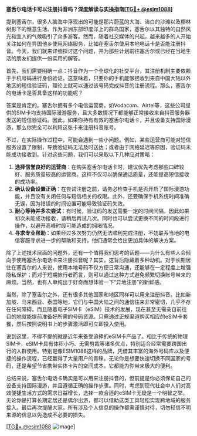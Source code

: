 **塞舌尔电话卡可以注册抖音吗？深度解读与实操指南[[TG💪+ @esim1088](https://t.me/s/esim1088)]**

提到塞舌尔，很多人脑海中浮现出的可能是那片蔚蓝的大海、洁白的沙滩以及椰林树影下的惬意生活。作为非洲东部印度洋上的群岛国家，塞舌尔以其独特的自然风光和宜人的气候吸引了众多游客。然而，随着社交媒体的兴起，越来越多的人开始关注如何在异国他乡使用网络服务，比如在塞舌尔使用本地电话卡是否能注册抖音。今天，我们就来详细探讨这个问题，并为那些计划前往塞舌尔或已经在当地生活的朋友们提供一份实用的解答。

首先，我们需要明确一点：抖音作为一个全球化的社交平台，其注册机制主要依赖于手机号码进行身份验证。这意味着，只要你的手机能够接收到来自中国大陆以外地区的短信验证码，理论上就可以通过该号码完成抖音的注册流程。那么，塞舌尔的电话卡是否具备这样的功能呢？

答案是肯定的。塞舌尔拥有多个电信运营商，如Vodacom、Airtel等，这些公司提供的SIM卡均支持国际漫游服务，且大多数情况下都能够正常接收来自抖音服务器发送的短信验证码。因此，如果你持有有效的塞舌尔电话卡，并且设备支持国际漫游，那么你完全可以利用这张卡来注册抖音账号。

不过，在实际操作过程中，可能会遇到一些小问题。例如，某些运营商可能对短信服务设置了限制，导致验证码无法及时送达；或者由于网络延迟等原因，验证码未能成功接收到。针对这些问题，我们可以采取以下几种应对策略：

1. **选择信誉良好的运营商**：在购买塞舌尔电话卡时，建议优先考虑那些口碑较好、服务质量较高的运营商。这样不仅可以确保通话质量，还能提高短信接收的成功率。
2. **确认设备设置正确**：在尝试注册之前，请务必检查手机是否开启了国际漫游功能，并且没有关闭任何与短信相关的权限。此外，还要确保手机系统时间准确无误，因为错误的时间设置可能导致验证码失效。
3. **耐心等待并多次尝试**：有时候，验证码的发送需要一定的时间间隔，因此如果初次未能成功接收，请稍后再试几次。同时也可以尝试更换不同的时间段进行操作，以避开高峰时段可能造成的拥堵情况。
4. **寻求专业帮助**：如果经过多次努力仍然无法顺利完成注册，不妨联系当地的电信客服寻求进一步的帮助和支持。他们通常会给出更加具体的解决方案。

除了上述技术层面的问题外，还有一个值得我们思考的话题——为什么有些人会倾向于使用塞舌尔电话卡来注册抖音呢？其实，这背后隐藏着多种动机。对于长期居住在塞舌尔的人来说，使用本地号码不仅方便日常沟通，还能够在一定程度上增强隐私保护；而对于短期旅行者而言，则可以通过这种方式避免频繁切换账号带来的麻烦。当然，也有人单纯出于好奇而想体验一下“异地注册”的新鲜感。

当然，除了塞舌尔之外，还有很多其他国家和地区同样可以用来注册抖音。比如新加坡、马来西亚、泰国等地，它们与中国大陆之间的通信往来非常密切，几乎不存在任何障碍。而且随着电子SIM卡（eSIM）技术的发展，现在甚至无需亲自前往目的地就能提前准备好所需的号码资源。只需通过正规渠道购买相应的eSIM卡套餐，然后按照说明书上的步骤激活即可立即投入使用。

说到这里，不得不提的就是近年来备受追捧的eSIM卡产品了。相比于传统的物理SIM卡，eSIM卡具有体积小巧、无需剪裁等诸多优点，特别适合经常需要跨国出行的人群使用。特别是像ESIM1088这样的品牌，凭借其丰富的海外号码库以及便捷的操作流程，已经赢得了大量用户的青睐。无论你是想要快速切换不同国家的号码，还是希望节省携带实体卡片的空间成本，它都能为你带来极大的便利。

总结来说，塞舌尔电话卡确实是可以用来注册抖音的，但前提是你必须保证自己的设备支持国际漫游，并且遵循正确的操作步骤。同时，考虑到现代社会中人们对高效便捷生活方式的需求日益增长，选择一款合适的eSIM卡无疑是一个明智之举。无论你是打算长期定居还是偶尔出游，都可以借助这类工具轻松实现跨地域的服务接入。最后再次提醒大家，所有涉及个人信息的操作都需谨慎对待，切勿轻信不明来源的信息以免造成不必要的损失。

[[TG💪+ @esim1088](https://t.me/s/esim1088) ![Image](https://i.postimg.cc/4NQfJmqS/Snipaste-2025-05-13-00-14-12.png)]